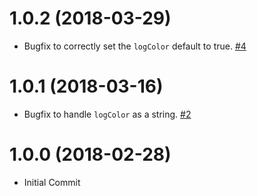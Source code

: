 # 1.0.2 (2018-03-29)

- Bugfix to correctly set the `logColor` default to true.  [#4](https://github.com/blackbaud/skyux-logger/pull/4)

# 1.0.1 (2018-03-16)

- Bugfix to handle `logColor` as a string.  [#2](https://github.com/blackbaud/skyux-logger/pull/2)

# 1.0.0 (2018-02-28)

- Initial Commit
